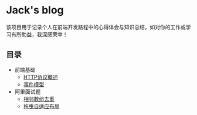 # Jack's blog
  该项目用于记录个人在前端开发路程中的心得体会与知识总结，如对你的工作或学习有所助益，我深感荣幸！

## 目录
- 前端基础
    - [HTTP协议概述](/doc/http.md)
    - [事件模型](/doc/eventModel.md)
- 阿里面试题
    - [相邻数组去重](/testQuestion/removalRepetition.js)
    - [拖曳自适应布局](/testQuestion/dragResize.html)
